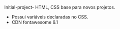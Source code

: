 Initial-project-
HTML, CSS base para novos projetos.

- Possui variáveis declaradas no CSS. <br>
- CDN fontawesome 6.1
